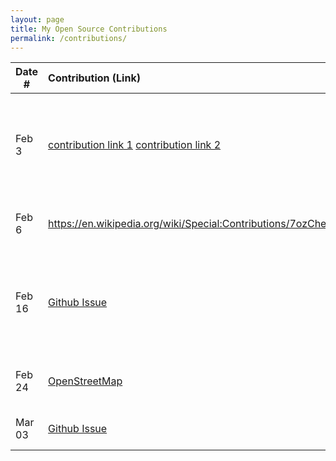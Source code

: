 ```yaml
---
layout: page
title: My Open Source Contributions
permalink: /contributions/
---
```


<!--
Type of the contribution should be "Wikipedia edit", "OpenStreet Map feature", "Documentation", "Course website", "Blog",
"Browser Add-on", etc.

The description should include a brief summary of what you did.

The link should bring us to a public page that shows your contribution. 

Replace the first row with your own contribution. 

-->





| Date #       | Contribution (Link)  | Type  | Description |
|---|:---|:---|:---|
|  Feb 3   |  [contribution link 1](https://www.openstreetmap.org/changeset/132062245#map=19/39.93907/116.36169) [contribution link 2](https://www.openstreetmap.org/changeset/132062088#map=19/39.94324/116.35623)   |  open street map  |   Firstly added information of subway entries near my home and secondly added information of the building of my home   |
|  Feb 6  |  https://en.wikipedia.org/wiki/Special:Contributions/7ozCheese  |   wikipedia  |   Added information describing the functions of a software, Procreate   |
|  Feb 16  |  [Github Issue](https://github.com/algorithm-visualizer/algorithm-visualizer/issues/355)  |   Github Issue  |   Posting an issue pointing out CONTRIBUTING.md for this project is not properly formed and could indirectly cause confusion   |
|  Feb 24  |  [OpenStreetMap](https://www.openstreetmap.org/changeset/132982850#map=19/39.93988/116.36101)  |   open street map  |  added information for a culture center and a pharmacy next to it  |
|  Mar 03  |  [Github Issue](https://github.com/codebasics/data-structures-algorithms-python/issues/67)  |   Github Issue  |  Answered a question asked in Issues  |
